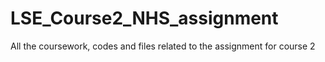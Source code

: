 # LSE_Course2_NHS_assignment
All the coursework, codes and files related to the assignment for course 2
